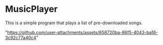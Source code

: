 # MusicPlayer
This is a simple program that plays a list of pre-downloaded songs.

"https://github.com/user-attachments/assets/658720ba-86f5-4043-ba16-3c92c77a40c4"
